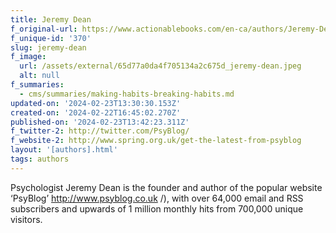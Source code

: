 ```yaml
---
title: Jeremy Dean
f_original-url: https://www.actionablebooks.com/en-ca/authors/Jeremy-Dean/
f_unique-id: '370'
slug: jeremy-dean
f_image:
  url: /assets/external/65d77a0da4f705134a2c675d_jeremy-dean.jpeg
  alt: null
f_summaries:
  - cms/summaries/making-habits-breaking-habits.md
updated-on: '2024-02-23T13:30:30.153Z'
created-on: '2024-02-22T16:45:02.270Z'
published-on: '2024-02-23T13:42:23.311Z'
f_twitter-2: http://twitter.com/PsyBlog/
f_website-2: http://www.spring.org.uk/get-the-latest-from-psyblog
layout: '[authors].html'
tags: authors
---
```


Psychologist Jeremy Dean is the founder and author of the popular website ‘PsyBlog’ http://www.psyblog.co.uk /), with over 64,000 email and RSS subscribers and upwards of 1 million monthly hits from 700,000 unique visitors.
